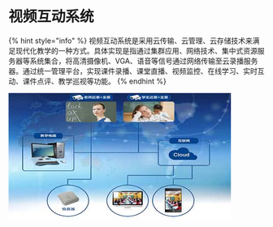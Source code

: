 # 视频互动系统

{% hint style="info" %}
视频互动系统是采用云传输、云管理、云存储技术来满足现代化教学的一种方式。具体实现是指通过集群应用、网络技术、集中式资源服务器等系统集合，将高清摄像机、VGA、语音等信号通过网络传输至云录播服务器。通过统一管理平台，实现课件录播、课堂直播、视频监控、在线学习、实时互动、课件点评、教学巡视等功能。 
{% endhint %}

![](../.gitbook/assets/yunlubo7o8.jpg)

